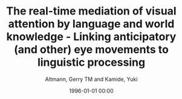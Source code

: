 ---
layout: post
title: The real-time mediation of visual attention by language and world knowledge - Linking anticipatory (and other) eye movements to linguistic processing

date: 1996-01-01 00:00
author: Altmann, Gerry TM and Kamide, Yuki
journal: Journal of memory and language

year: 2007
---